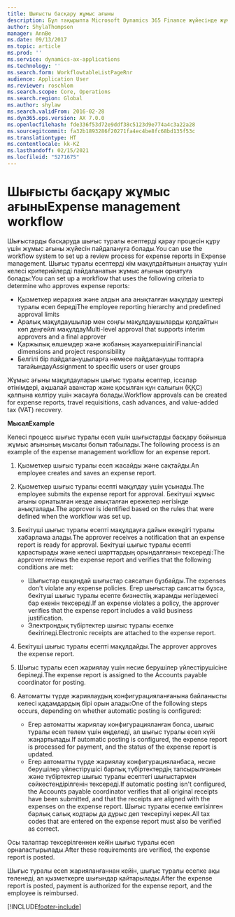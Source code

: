 ```yaml
---
title: Шығысты басқару жұмыс ағыны
description: Бұл тақырыпта Microsoft Dynamics 365 Finance жүйесінде жұмыс ағыны жүйесін пайдалану жолы, шығыстарды басқаруда шығыс туралы есептерді қарау процесін құру жолы түсіндіріледі.
author: ShylaThompson
manager: AnnBe
ms.date: 09/13/2017
ms.topic: article
ms.prod: ''
ms.service: dynamics-ax-applications
ms.technology: ''
ms.search.form: WorkflowtableListPageRnr
audience: Application User
ms.reviewer: roschlom
ms.search.scope: Core, Operations
ms.search.region: Global
ms.author: shylaw
ms.search.validFrom: 2016-02-28
ms.dyn365.ops.version: AX 7.0.0
ms.openlocfilehash: fde336f53d72e9ddf38c5123d9e774a4c3a22a28
ms.sourcegitcommit: fa32b1893286f20271fa4ec4be8fc68bd135f53c
ms.translationtype: HT
ms.contentlocale: kk-KZ
ms.lasthandoff: 02/15/2021
ms.locfileid: "5271675"
---
```

# <a name="expense-management-workflow"></a><span data-ttu-id="27807-103">Шығысты басқару жұмыс ағыны</span><span class="sxs-lookup"><span data-stu-id="27807-103">Expense management workflow</span></span>

<span data-ttu-id="27807-104">Шығыстарды басқаруда шығыс туралы есептерді қарау процесін құру үшін жұмыс ағыны жүйесін пайдалануға болады.</span><span class="sxs-lookup"><span data-stu-id="27807-104">You can use the workflow system to set up a review process for expense reports in Expense management.</span></span> <span data-ttu-id="27807-105">Шығыс туралы есептерді кім мақұлдайтынын анықтау үшін келесі критерийлерді пайдаланатын жұмыс ағынын орнатуға болады:</span><span class="sxs-lookup"><span data-stu-id="27807-105">You can set up a workflow that uses the following criteria to determine who approves expense reports:</span></span>

- <span data-ttu-id="27807-106">Қызметкер иерархия және алдын ала анықталған мақұлдау шектері туралы есеп береді</span><span class="sxs-lookup"><span data-stu-id="27807-106">The employee reporting hierarchy and predefined approval limits</span></span>
- <span data-ttu-id="27807-107">Аралық мақұлдаушылар мен соңғы мақұлдаушыларды қолдайтын көп деңгейлі мақұлдау</span><span class="sxs-lookup"><span data-stu-id="27807-107">Multi-level approval that supports interim approvers and a final approver</span></span>
- <span data-ttu-id="27807-108">Қаржылық өлшемдер және жобаның жауапкершілігі</span><span class="sxs-lookup"><span data-stu-id="27807-108">Financial dimensions and project responsibility</span></span>
- <span data-ttu-id="27807-109">Белгілі бір пайдаланушыларға немесе пайдаланушы топтарға тағайындау</span><span class="sxs-lookup"><span data-stu-id="27807-109">Assignment to specific users or user groups</span></span>

<span data-ttu-id="27807-110">Жұмыс ағыны мақұлдауларын шығыс туралы есептер, іссапар өтінімдері, ақшалай аванстар және қосылған құн салығын (ҚҚС) қалпына келтіру үшін жасауға болады.</span><span class="sxs-lookup"><span data-stu-id="27807-110">Workflow approvals can be created for expense reports, travel requisitions, cash advances, and value-added tax (VAT) recovery.</span></span>

<span data-ttu-id="27807-111">**Мысал**</span><span class="sxs-lookup"><span data-stu-id="27807-111">**Example**</span></span>

<span data-ttu-id="27807-112">Келесі процесс шығыс туралы есеп үшін шығыстарды басқару бойынша жұмыс ағынының мысалы болып табылады.</span><span class="sxs-lookup"><span data-stu-id="27807-112">The following process is an example of the expense management workflow for an expense report.</span></span>

1. <span data-ttu-id="27807-113">Қызметкер шығыс туралы есеп жасайды және сақтайды.</span><span class="sxs-lookup"><span data-stu-id="27807-113">An employee creates and saves an expense report.</span></span>
2. <span data-ttu-id="27807-114">Қызметкер шығыс туралы есепті мақұлдау үшін ұсынады.</span><span class="sxs-lookup"><span data-stu-id="27807-114">The employee submits the expense report for approval.</span></span> <span data-ttu-id="27807-115">Бекітуші жұмыс ағыны орнатылған кезде анықталған ережелер негізінде анықталады.</span><span class="sxs-lookup"><span data-stu-id="27807-115">The approver is identified based on the rules that were defined when the workflow was set up.</span></span>
3. <span data-ttu-id="27807-116">Бекітуші шығыс туралы есепті мақұлдауға дайын екендігі туралы хабарлама алады.</span><span class="sxs-lookup"><span data-stu-id="27807-116">The approver receives a notification that an expense report is ready for approval.</span></span> <span data-ttu-id="27807-117">Бекітуші шығыс туралы есепті қарастырады және келесі шарттардың орындалғанын тексереді:</span><span class="sxs-lookup"><span data-stu-id="27807-117">The approver reviews the expense report and verifies that the following conditions are met:</span></span>

    - <span data-ttu-id="27807-118">Шығыстар ешқандай шығыстар саясатын бұзбайды.</span><span class="sxs-lookup"><span data-stu-id="27807-118">The expenses don't violate any expense policies.</span></span> <span data-ttu-id="27807-119">Егер шығыстар саясатты бұзса, бекітуші шығыс туралы есепте бизнестің жарамды негіздемесі бар екенін тексереді.</span><span class="sxs-lookup"><span data-stu-id="27807-119">If an expense violates a policy, the approver verifies that the expense report includes a valid business justification.</span></span>
    - <span data-ttu-id="27807-120">Электрондық түбіртектер шығыс туралы есепке бекітіледі.</span><span class="sxs-lookup"><span data-stu-id="27807-120">Electronic receipts are attached to the expense report.</span></span>

4. <span data-ttu-id="27807-121">Бекітуші шығыс туралы есепті мақұлдайды.</span><span class="sxs-lookup"><span data-stu-id="27807-121">The approver approves the expense report.</span></span>
5. <span data-ttu-id="27807-122">Шығыс туралы есеп жариялау үшін несие берушілер үйлестірушісіне беріледі.</span><span class="sxs-lookup"><span data-stu-id="27807-122">The expense report is assigned to the Accounts payable coordinator for posting.</span></span>
6. <span data-ttu-id="27807-123">Автоматты түрде жариялаудың конфигурацияланғанына байланысты келесі қадамдардың бірі орын алады:</span><span class="sxs-lookup"><span data-stu-id="27807-123">One of the following steps occurs, depending on whether automatic posting is configured:</span></span>

    - <span data-ttu-id="27807-124">Егер автоматты жариялау конфигурацияланған болса, шығыс туралы есеп төлем үшін өңделеді, ал шығыс туралы есеп күйі жаңартылады.</span><span class="sxs-lookup"><span data-stu-id="27807-124">If automatic posting is configured, the expense report is processed for payment, and the status of the expense report is updated.</span></span>
    - <span data-ttu-id="27807-125">Егер автоматты түрде жариялау конфигурацияланбаса, несие берушілер үйлестірушісі барлық түбіртектердің тапсырылғанын және түбіртектер шығыс туралы есептегі шығыстармен сәйкестендірілгенін тексереді.</span><span class="sxs-lookup"><span data-stu-id="27807-125">If automatic posting isn't configured, the Accounts payable coordinator verifies that all original receipts have been submitted, and that the receipts are aligned with the expenses on the expense report.</span></span> <span data-ttu-id="27807-126">Шығыс туралы есепке енгізілген барлық салық кодтары да дұрыс деп тексерілуі керек.</span><span class="sxs-lookup"><span data-stu-id="27807-126">All tax codes that are entered on the expense report must also be verified as correct.</span></span>

<span data-ttu-id="27807-127">Осы талаптар тексерілгеннен кейін шығыс туралы есеп орналастырылады.</span><span class="sxs-lookup"><span data-stu-id="27807-127">After these requirements are verified, the expense report is posted.</span></span>

<span data-ttu-id="27807-128">Шығыс туралы есеп жарияланғаннан кейін, шығыс туралы есепке ақы төленеді, ал қызметкерге шығындар қайтарылады.</span><span class="sxs-lookup"><span data-stu-id="27807-128">After the expense report is posted, payment is authorized for the expense report, and the employee is reimbursed.</span></span>


[!INCLUDE[footer-include](../includes/footer-banner.md)]